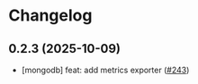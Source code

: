 # Changelog

## 0.2.3 (2025-10-09)

* [mongodb] feat: add metrics exporter ([#243](https://github.com/CloudPirates-io/helm-charts/pull/243))
